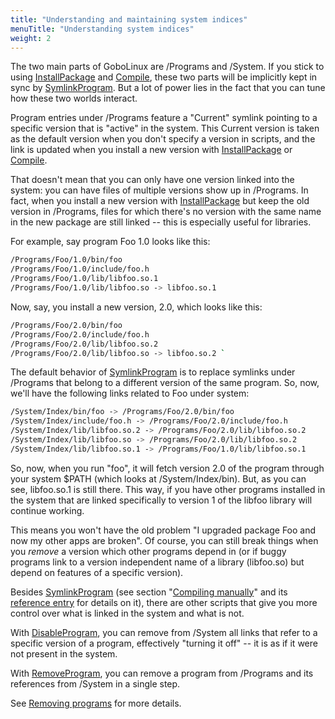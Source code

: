 ```yaml
---
title: "Understanding and maintaining system indices"
menuTitle: "Understanding system indices"
weight: 2
---
```


The two main parts of GoboLinux are /Programs and /System. If you stick
to using [InstallPackage](/Commands/InstallPackage) and
[Compile](/Commands/Compile), these two parts will be implicitly kept
in sync by [SymlinkProgram](/Commands/SymlinkProgram). But a lot of
power lies in the fact that you can tune how these two worlds interact.

Program entries under /Programs feature a "Current" symlink pointing to
a specific version that is "active" in the system. This Current version
is taken as the default version when you don't specify a version in
scripts, and the link is updated when you install a new version with
[InstallPackage](/Commands/InstallPackage) or
[Compile](/Commands/Compile).

That doesn't mean that you can only have one version linked into the
system: you can have files of multiple versions show up in /Programs. In
fact, when you install a new version with
[InstallPackage](/Commands/InstallPackage) but keep the old version in
/Programs, files for which there's no version with the same name in the
new package are still linked -- this is especially useful for libraries.

For example, say program Foo 1.0 looks like this:

```bash
/Programs/Foo/1.0/bin/foo
/Programs/Foo/1.0/include/foo.h
/Programs/Foo/1.0/lib/libfoo.so.1
/Programs/Foo/1.0/lib/libfoo.so -> libfoo.so.1
```

Now, say, you install a new version, 2.0, which looks like this:

```bash
/Programs/Foo/2.0/bin/foo
/Programs/Foo/2.0/include/foo.h
/Programs/Foo/2.0/lib/libfoo.so.2
/Programs/Foo/2.0/lib/libfoo.so -> libfoo.so.2 `
```

The default behavior of [SymlinkProgram](/Commands/SymlinkProgram) is
to replace symlinks under /Programs that belong to a different version
of the same program. So, now, we'll have the following links related to
Foo under system:

```bash
/System/Index/bin/foo -> /Programs/Foo/2.0/bin/foo
/System/Index/include/foo.h -> /Programs/Foo/2.0/include/foo.h
/System/Index/lib/libfoo.so.2 -> /Programs/Foo/2.0/lib/libfoo.so.2
/System/Index/lib/libfoo.so -> /Programs/Foo/2.0/lib/libfoo.so.2
/System/Index/lib/libfoo.so.1 -> /Programs/Foo/1.0/lib/libfoo.so.1
```

So, now, when you run "foo", it will fetch version 2.0 of the program
through your system $PATH (which looks at /System/Index/bin). But, as
you can see, libfoo.so.1 is still there. This way, if you have other
programs installed in the system that are linked specifically to version
1 of the libfoo library will continue working.

This means you won't have the old problem "I upgraded package Foo and
now my other apps are broken". Of course, you can still break things
when you *remove* a version which other programs depend in (or if buggy
programs link to a version independent name of a library (libfoo.so) but
depend on features of a specific version).

Besides [SymlinkProgram](/Commands/SymlinkProgram) (see section
"[Compiling manually](/Howtos/Manual-Compile/)" and its [
reference entry](/Commands/SymlinkProgram) for details on it), there
are other scripts that give you more control over what is linked in the
system and what is not.

With [DisableProgram](/Commands/DisableProgram), you can remove from
/System all links that refer to a specific version of a program,
effectively "turning it off" -- it is as if it were not present in the
system.

With [RemoveProgram](/Commands/RemoveProgram), you can remove a program
from /Programs and its references from /System in a single step.

See [Removing programs](/Overview/Package-Management/Removing-programs/) for more details.
